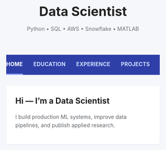 <html lang="en">
<head>
<meta charset="utf-8" />
<meta name="viewport" content="width=device-width,initial-scale=1" />
<title>Data Scientist — Portfolio</title>
<style>
:root{
  --blue-1:#3f51b5;   /* banner */
  --blue-2:#2f3fa8;   /* nav */
  --bg:#f6f7fb; --text:#222; --muted:#5f6368; --card:#fff;
  --max:980px; --pad-x:24px;
  font-family:-apple-system,BlinkMacSystemFont,"Segoe UI",Roboto,"Helvetica Neue",Arial;
}
*{box-sizing:border-box} html,body{margin:0;background:var(--bg);color:var(--text);line-height:1.6}

/* layout */
.wrapper{max-width:var(--max);margin:0 auto;padding:0 var(--pad-x)}
.section{padding:28px 0}
.card{background:var(--card);border-radius:6px;box-shadow:0 1px 3px rgba(0,0,0,.08);padding:24px;margin:0 0 24px}
.card h2{margin:0 0 12px} .card h3{margin:16px 0 10px;color:#444} .muted{color:var(--muted)}

/* banner + nav */
.banner{background:var(--blue-1);color:#fff;padding:40px 0 16px}
.banner h1{margin:0;font-size:34px}
.banner p{margin:8px 0 0;opacity:.9}
.navbar{background:var(--blue-2);color:#fff}
.nav{display:flex;gap:28px;align-items:center;overflow-x:auto}
.nav a{color:#cfe0ff;text-decoration:none;font-weight:700;letter-spacing:.2px;padding:14px 0;border-bottom:3px solid transparent}
.nav a.active{color:#fff;border-color:#90a4ff}

/* home */
.hero{display:grid;grid-template-columns:1fr;gap:12px}
.hero h2{margin:0}
img.resp{max-width:100%;height:auto;border-radius:4px;box-shadow:0 1px 3px rgba(0,0,0,.08)}
ul,ol{margin:8px 0 0 20px}

/* responsive */
@media (min-width:760px){ .hero{grid-template-columns:1fr 360px} }

/* Hide github.com UI headers if someone views raw in repo (no effect on Pages) */
header.repohead,.gh-header,.application-main .pagehead{display:none!important}
</style>
</head>
<body>

<!-- Banner -->
<header class="banner">
  <div class="wrapper">
    <h1>Data Scientist</h1>
    <p class="muted">Python • SQL • AWS • Snowflake • MATLAB</p>
  </div>
</header>

<!-- Tabs -->
<nav class="navbar">
  <div class="wrapper">
    <div id="nav" class="nav">
      <a href="#home" data-route="home" class="active">HOME</a>
      <a href="#education" data-route="education">EDUCATION</a>
      <a href="#experience" data-route="experience">EXPERIENCE</a>
      <a href="#projects" data-route="projects">PROJECTS</a>
      <a href="#talks" data-route="talks">TALKS</a>
      <a href="#publications" data-route="publications">PUBLICATIONS</a>
    </div>
  </div>
</nav>

<!-- Pages -->
<main class="wrapper section">

  <!-- HOME -->
  <section id="page-home" class="page">
    <div class="card hero">
      <div>
        <h2>Hi — I’m a Data Scientist</h2>
        <p class="muted">I build production ML systems, improve data pipelines, and publish applied research.</p>
      </div>
    </div>
  </section>

  <!-- EDUCATION -->
  <section id="page-education" class="page" hidden>
    <div class="card">
      <h2>Education</h2>
      <ul>
        <li><strong>Ph.D., Physics</strong> — The University of Texas at Dallas <em>(May 2022)</em></li>
        <li><strong>M.S., Physics</strong> — The University of Texas at Dallas <em>(December 2019)</em></li>
        <li><strong>B.S., Physics</strong> — The University of Texas at Dallas <em>(May 2017)</em></li>
      </ul>
    </div>
  </section>

  <!-- EXPERIENCE -->
  <section id="page-experience" class="page" hidden>
    <div class="card">
      <h2>Toyota Financial Services — Data Scientist <span class="muted">(June 2022 – Present)</span></h2>
      <ul>
        <li>Uncovered and corrected missing step in production data pipeline which impacted over 70% of active accounts.</li>
        <li>Redeveloped loan originations model → ~50% performance lift; ~$1M potential losses avoided.</li>
      </ul>
    </div>
    <div class="card">
      <h2>Shawhin Talebi Ventures LLC — Data Science Consultant <span class="muted">(Dec 2020 – Present)</span></h2>
      <ul>
        <li>Data collection, processing, and analysis for study on 300+ biometrics in live-fire training performance.</li>
        <li>Unsupervised deep learning on longitudinal ICU data to discover sepsis sub-phenotypes.</li>
      </ul>
    </div>
  </section>

  <!-- PROJECTS -->
  <section id="page-projects" class="page" hidden>
    <div class="card">
      <h2>Data-Driven EEG Band Discovery with Decision Trees</h2>
      <p><a href="https://www.mdpi.com/1424-8220/22/8/3048" target="_blank" rel="noopener">Publication</a></p>
      <p>Objective strategy for discovering optimal EEG bands from power spectra using <strong>Python</strong>; identified bands that outperformed common boundaries by ~2×.</p>
      <img class="resp" src="/assets/img/eeg_band_discovery.jpeg" alt="EEG Band Discovery">
    </div>

    <div class="card">
      <h2>Decoding Physical & Cognitive Impacts of PM at Ultra-Fine Scales</h2>
      <p><a href="https://www.mdpi.com/1424-8220/22/11/4240" target="_blank" rel="noopener">Publication</a></p>
      <p>Trained 100+ ML models in <strong>MATLAB</strong> to estimate particulate matter from 300+ biometric variables (R²≈0.91); smaller particles estimated more accurately.</p>
      <img class="resp" src="/assets/img/bike_study.jpeg" alt="Bike Study">
    </div>
  </section>

  <!-- TALKS -->
  <section id="page-talks" class="page" hidden>
    <div class="card">
      <h2>Talks & Lectures</h2>
      <ul>
        <li>Causality: The new science of an old question — GSP Seminar, Fall 2021</li>
        <li>Guest Lecture: Dimensionality Reduction — PHYS 5336, Spring 2021</li>
        <li>Guest Lecture: Fourier and Wavelet Transforms — PHYS 5315, Fall 2020</li>
        <li>A Brief Introduction to Optimization — GSP Seminar, Fall 2019</li>
        <li>Weeks of Welcome Poster Competition — UTD, Fall 2019</li>
        <li>A Brief Introduction to Networks — GSP Seminar, Spring 2019</li>
      </ul>
      <p><a href="https://www.youtube.com/channel/UCa9gErQ9AE5jT2DZLjXBIdA" target="_blank" rel="noopener">Data Science YouTube</a></p>
    </div>
  </section>

  <!-- PUBLICATIONS -->
  <section id="page-publications" class="page" hidden>
    <div class="card">
      <h2>Publications</h2>
      <ol>
        <li>Talebi S., Lary D.J., Wijeratne L. O.H., Lary T. <em>Modeling Autonomic Pupillary Responses…</em> (2019). DOI: 10.26717/BJSTR.2019.20.003446</li>
        <li>Wijeratne, L.O.; Kiv, D.R.; Aker, A.R.; Talebi, S.; Lary, D.J. <em>Using Machine Learning for the Calibration of Airborne Particulate Sensors</em>. Sensors 2020, 20, 99.</li>
        <li>Lary, D.J. et al. <em>Autonomous Learning of New Environments…</em> Sensors 2021, 21, 2240. https://doi.org/10.3390/s21062240</li>
        <li>Zhang, Y.; Wijeratne, L.O.H.; Talebi, S.; Lary, D.J. <em>Machine Learning for Light Sensor Calibration</em>. Sensors 2021, 21, 6259.</li>
        <li>Talebi, S. et al. <em>Data-Driven EEG Band Discovery with Decision Trees</em>. Preprints 2022, 2022030145.</li>
        <li>Fernando, B.A. et al. <em>Unsupervised Blink Detection Using Eye Aspect Ratio Values</em>. Preprints 2022, 2022030200.</li>
        <li>Talebi, S. et al. <em>Decoding Physical and Cognitive Impacts of PM Concentrations…</em> Research Square, 2022.</li>
        <li>Lary, D.J. et al. <em>Machine Learning, Big Data, and Spatial Tools…</em> Springer, 2022.</li>
        <li>Wijerante, L.O.H. et al. <em>Advancement in Airborne Particulate Estimation Using Machine Learning</em>. Springer, 2022.</li>
      </ol>
      <p><a href="https://medium.com/@shawhin" target="_blank" rel="noopener">Data Science Blog</a></p>
    </div>
  </section>

</main>

<script>
/* tiny SPA router using hashes */
const routes = ["home","education","experience","projects","talks","publications"];
function show(route){
  document.querySelectorAll('.nav a').forEach(a=>{
    a.classList.toggle('active', a.dataset.route===route);
  });
  routes.forEach(r=>{
    const sec = document.getElementById('page-'+r);
    if(sec) sec.hidden = (r!==route);
  });
  window.scrollTo({top:0, behavior:"instant"});
}
function currentRoute(){
  const h = location.hash.replace('#','').toLowerCase();
  return routes.includes(h) ? h : 'home';
}
addEventListener('hashchange', ()=>show(currentRoute()));
addEventListener('DOMContentLoaded', ()=>show(currentRoute()));
</script>
</body>
</html>
